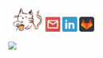 <!DOCTYPE html>
<html>
<body>

<div>
<img src="https://github.com/larissamagistrali/larissamagistrali/blob/master/img/cat.gif" width="70px">
<a  href="mailto:larissa.magistrali@acad.pucrs.br"><img src="https://github.com/larissamagistrali/larissamagistrali/blob/master/img/img2.png" width="30px" height="30px"></a>
<a  href="https://www.linkedin.com/in/larissa-magistrali/"><img src="https://github.com/larissamagistrali/larissamagistrali/blob/master/img/img3.png"  width="30px" height="30px"></a>
<a  href="https://gitlab.com/larissamagistrali"><img src="https://github.com/larissamagistrali/larissamagistrali/blob/master/img/img1.png"  width="30px" height="30px"></a>
</div>

<br>
<td><img width="400px" align="left" src="https://github-readme-stats.vercel.app/api/top-langs/?username=larissamagistrali&hide=html&layout=compact&title_color=000" /></td>

</body>
</html>


